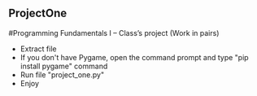 ## ProjectOne
#Programming Fundamentals I – Class’s project (Work in pairs)

- Extract file
- If you don't have Pygame, open the command prompt and type "pip install pygame" command
- Run file "project_one.py"
- Enjoy
